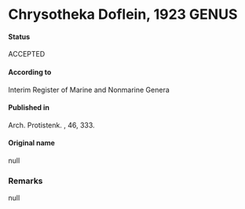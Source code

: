 Chrysotheka Doflein, 1923 GENUS
=======

#### Status
ACCEPTED

#### According to
Interim Register of Marine and Nonmarine Genera

#### Published in
Arch. Protistenk. , 46, 333.

#### Original name
null

### Remarks
null